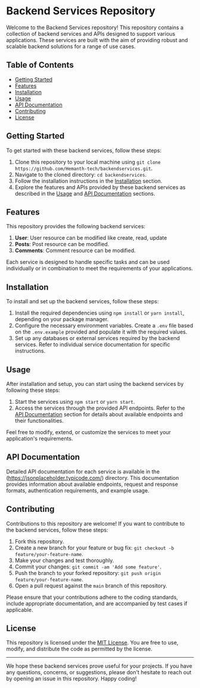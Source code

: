 # Backend Services Repository

Welcome to the Backend Services repository! This repository contains a collection of backend services and APIs designed to support various applications. These services are built with the aim of providing robust and scalable backend solutions for a range of use cases.

## Table of Contents

- [Getting Started](#getting-started)
- [Features](#features)
- [Installation](#installation)
- [Usage](#usage)
- [API Documentation](#api-documentation)
- [Contributing](#contributing)
- [License](#license)

## Getting Started

To get started with these backend services, follow these steps:

1. Clone this repository to your local machine using `git clone https://github.com/Hemanth-tech/backendservices.git`.
2. Navigate to the cloned directory: `cd backendservices`.
3. Follow the installation instructions in the [Installation](#installation) section.
4. Explore the features and APIs provided by these backend services as described in the [Usage](#usage) and [API Documentation](#api-documentation) sections.

## Features

This repository provides the following backend services:

1. **User**: User resource can be modified like create, read, update 
2. **Posts**: Post resource can be modified.
3. **Comments**: Comment resource can be modified.

Each service is designed to handle specific tasks and can be used individually or in combination to meet the requirements of your applications.

## Installation

To install and set up the backend services, follow these steps:

1. Install the required dependencies using `npm install` or `yarn install`, depending on your package manager.
2. Configure the necessary environment variables. Create a `.env` file based on the `.env.example` provided and populate it with the required values.
3. Set up any databases or external services required by the backend services. Refer to individual service documentation for specific instructions.

## Usage

After installation and setup, you can start using the backend services by following these steps:

1. Start the services using `npm start` or `yarn start`.
2. Access the services through the provided API endpoints. Refer to the [API Documentation](#api-documentation) section for details about available endpoints and their functionalities.

Feel free to modify, extend, or customize the services to meet your application's requirements.

## API Documentation

Detailed API documentation for each service is available in the (https://jsonplaceholder.typicode.com/) directory. This documentation provides information about available endpoints, request and response formats, authentication requirements, and example usage.

## Contributing

Contributions to this repository are welcome! If you want to contribute to the backend services, follow these steps:

1. Fork this repository.
2. Create a new branch for your feature or bug fix: `git checkout -b feature/your-feature-name`.
3. Make your changes and test thoroughly.
4. Commit your changes: `git commit -am 'Add some feature'`.
5. Push the branch to your forked repository: `git push origin feature/your-feature-name`.
6. Open a pull request against the `main` branch of this repository.

Please ensure that your contributions adhere to the coding standards, include appropriate documentation, and are accompanied by test cases if applicable.

## License

This repository is licensed under the [MIT License](LICENSE). You are free to use, modify, and distribute the code as permitted by the license.

---

We hope these backend services prove useful for your projects. If you have any questions, concerns, or suggestions, please don't hesitate to reach out by opening an issue in this repository. Happy coding!
